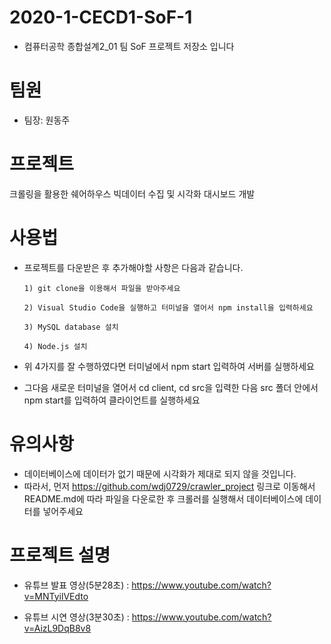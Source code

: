 # 2020-1-CECD1-SoF-1
- 컴퓨터공학 종합설계2_01 팀 SoF 프로젝트 저장소 입니다

# 팀원
- 팀장: 원동주

# 프로젝트

크롤링을 활용한 쉐어하우스 빅데이터 수집 및 시각화 대시보드 개발

# 사용법

- 프로젝트를 다운받은 후 추가해야할 사항은 다음과 같습니다.

      1) git clone을 이용해서 파일을 받아주세요

      2) Visual Studio Code을 실행하고 터미널을 열어서 npm install을 입력하세요

      3) MySQL database 설치

      4) Node.js 설치

- 위 4가지를 잘 수행하였다면 터미널에서 npm start 입력하여 서버를 실행하세요
- 그다음 새로운 터미널을 열어서 cd client, cd src을 입력한 다음 src 폴더 안에서 npm start를 입력하여 클라이언트를 실행하세요

#  유의사항
- 데이터베이스에 데이터가 없기 때문에 시각화가 제대로 되지 않을 것입니다. 
- 따라서, 먼저 https://github.com/wdj0729/crawler_project 링크로 이동해서 README.md에 따라 파일을 다운로한 후 크롤러를 실행해서 데이터베이스에 데이터를 넣어주세요

# 프로젝트 설명

* 유튜브 발표 영상(5분28초)         : https://www.youtube.com/watch?v=MNTyilVEdto

* 유튜브 시연 영상(3분30초)         : https://www.youtube.com/watch?v=AizL9DqB8v8
